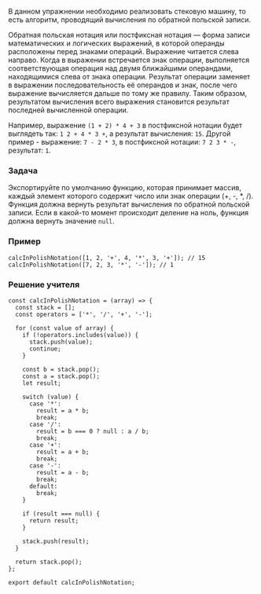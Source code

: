 В данном упражнении необходимо реализовать стековую машину, то есть алгоритм, проводящий вычисления по обратной польской записи.

Обратная польская нотация или постфиксная нотация — форма записи математических и логических выражений, в которой операнды расположены перед знаками операций. Выражение читается слева направо. Когда в выражении встречается знак операции, выполняется соответствующая операция над двумя ближайшими операндами, находящимися слева от знака операции. Результат операции заменяет в выражении последовательность её операндов и знак, после чего выражение вычисляется дальше по тому же правилу. Таким образом, результатом вычисления всего выражения становится результат последней вычисленной операции.

Например, выражение `(1 + 2) * 4 + 3` в постфиксной нотации будет выглядеть так: `1 2 + 4 * 3 +`, а результат вычисления: `15`. Другой пример - выражение: `7 - 2 * 3`, в постфиксной нотации: `7 2 3 * -`, результат: `1`.

### Задача
Экспортируйте по умолчанию функцию, которая принимает массив, каждый элемент которого содержит число или знак операции (+, -, *, /). Функция должна вернуть результат вычисления по обратной польской записи. Если в какой-то момент происходит деление на ноль, функция должна вернуть значение `null`.

### Пример

```
calcInPolishNotation([1, 2, '+', 4, '*', 3, '+']); // 15
calcInPolishNotation([7, 2, 3, '*', '-']); // 1
```

### Решение учителя

```
const calcInPolishNotation = (array) => {
  const stack = [];
  const operators = ['*', '/', '+', '-'];

  for (const value of array) {
    if (!operators.includes(value)) {
      stack.push(value);
      continue;
    }

    const b = stack.pop();
    const a = stack.pop();
    let result;

    switch (value) {
      case '*':
        result = a * b;
        break;
      case '/':
        result = b === 0 ? null : a / b;
        break;
      case '+':
        result = a + b;
        break;
      case '-':
        result = a - b;
        break;
      default:
        break;
    }

    if (result === null) {
      return result;
    }

    stack.push(result);
  }

  return stack.pop();
};

export default calcInPolishNotation;
```
